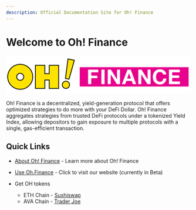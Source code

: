 ```yaml
---
description: Official Documentation Site for Oh! Finance
---
```


# Welcome to Oh! Finance

![](.gitbook/assets/oh-title-color.png)

Oh! Finance is a decentralized, yield-generation protocol that offers optimized strategies to do more with your DeFi Dollar. Oh! Finance aggregates strategies from trusted DeFi protocols under a tokenized Yield Index, allowing depositors to gain exposure to multiple protocols with a single, gas-efficient transaction.

## Quick Links

* [About Oh! Finance](protocol/about-oh-finance.md) - Learn more about Oh! Finance
* [Use Oh.Finance](https://beta.oh.finance) - Click to visit our website (currently in Beta)
*   Get OH tokens&#x20;

    * ETH Chain - [Sushiswap](https://app.sushi.com/swap?inputCurrency=ETH\&outputCurrency=0x16ba8efe847ebdfef99d399902ec29397d403c30)
    * AVA Chain - [Trader Joe](https://www.traderjoexyz.com/#/trade?inputCurrency=0xb31f66aa3c1e785363f0875a1b74e27b85fd66c7\&outputCurrency=0x937E077aBaEA52d3abf879c9b9d3f2eBd15BAA21)


